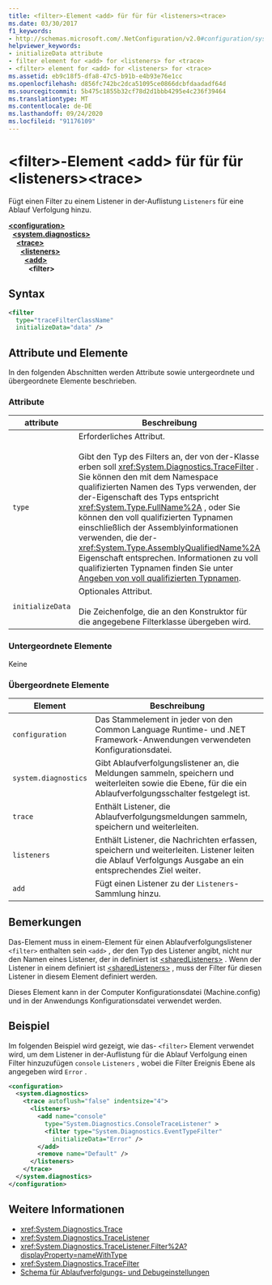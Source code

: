 ```yaml
---
title: <filter>-Element <add> für für für <listeners><trace>
ms.date: 03/30/2017
f1_keywords:
- http://schemas.microsoft.com/.NetConfiguration/v2.0#configuration/system.diagnostics/trace/listeners/add/filter
helpviewer_keywords:
- initializeData attribute
- filter element for <add> for <listeners> for <trace>
- <filter> element for <add> for <listeners> for <trace>
ms.assetid: eb9c18f5-dfa8-47c5-b91b-e4b93e76e1cc
ms.openlocfilehash: d856fc742bc2dca51095ce0866dcbfdaadadf64d
ms.sourcegitcommit: 5b475c1855b32cf78d2d1bbb4295e4c236f39464
ms.translationtype: MT
ms.contentlocale: de-DE
ms.lasthandoff: 09/24/2020
ms.locfileid: "91176109"
---
```

# <a name="filter-element-for-add-for-listeners-for-trace"></a>\<filter>-Element \<add> für für für \<listeners>\<trace>

Fügt einen Filter zu einem Listener in der-Auflistung `Listeners` für eine Ablauf Verfolgung hinzu.  

[**\<configuration>**](../configuration-element.md)\
&nbsp;&nbsp;[**\<system.diagnostics>**](system-diagnostics-element.md)\
&nbsp;&nbsp;&nbsp;&nbsp;[**\<trace>**](trace-element.md)\
&nbsp;&nbsp;&nbsp;&nbsp;&nbsp;&nbsp;[**\<listeners>**](listeners-element-for-trace.md)\
&nbsp;&nbsp;&nbsp;&nbsp;&nbsp;&nbsp;&nbsp;&nbsp;[**\<add>**](add-element-for-listeners-for-trace.md)\
&nbsp;&nbsp;&nbsp;&nbsp;&nbsp;&nbsp;&nbsp;&nbsp;&nbsp;&nbsp;**\<filter>**

## <a name="syntax"></a>Syntax  
  
```xml  
<filter
  type="traceFilterClassName"
  initializeData="data" />  
```  
  
## <a name="attributes-and-elements"></a>Attribute und Elemente  

 In den folgenden Abschnitten werden Attribute sowie untergeordnete und übergeordnete Elemente beschrieben.  
  
### <a name="attributes"></a>Attribute  
  
|attribute|Beschreibung|  
|---------------|-----------------|  
|`type`|Erforderliches Attribut.<br /><br /> Gibt den Typ des Filters an, der von der-Klasse erben soll <xref:System.Diagnostics.TraceFilter> . Sie können den mit dem Namespace qualifizierten Namen des Typs verwenden, der der-Eigenschaft des Typs entspricht <xref:System.Type.FullName%2A> , oder Sie können den voll qualifizierten Typnamen einschließlich der Assemblyinformationen verwenden, die der- <xref:System.Type.AssemblyQualifiedName%2A> Eigenschaft entsprechen. Informationen zu voll qualifizierten Typnamen finden Sie unter [Angeben von voll qualifizierten Typnamen](../../../reflection-and-codedom/specifying-fully-qualified-type-names.md).|  
|`initializeData`|Optionales Attribut.<br /><br /> Die Zeichenfolge, die an den Konstruktor für die angegebene Filterklasse übergeben wird.|  
  
### <a name="child-elements"></a>Untergeordnete Elemente  

 Keine  
  
### <a name="parent-elements"></a>Übergeordnete Elemente  
  
|Element|Beschreibung|  
|-------------|-----------------|  
|`configuration`|Das Stammelement in jeder von den Common Language Runtime- und .NET Framework-Anwendungen verwendeten Konfigurationsdatei.|  
|`system.diagnostics`|Gibt Ablaufverfolgungslistener an, die Meldungen sammeln, speichern und weiterleiten sowie die Ebene, für die ein Ablaufverfolgungsschalter festgelegt ist.|  
|`trace`|Enthält Listener, die Ablaufverfolgungsmeldungen sammeln, speichern und weiterleiten.|  
|`listeners`|Enthält Listener, die Nachrichten erfassen, speichern und weiterleiten. Listener leiten die Ablauf Verfolgungs Ausgabe an ein entsprechendes Ziel weiter.|  
|`add`|Fügt einen Listener zu der `Listeners`-Sammlung hinzu.|  
  
## <a name="remarks"></a>Bemerkungen  

 Das-Element muss in einem-Element für einen Ablaufverfolgungslistener `<filter>` enthalten sein `<add>` , der den Typ des Listener angibt, nicht nur den Namen eines Listener, der in definiert ist [\<sharedListeners>](sharedlisteners-element.md) . Wenn der Listener in einem definiert ist [\<sharedListeners>](sharedlisteners-element.md) , muss der Filter für diesen Listener in diesem Element definiert werden.  
  
 Dieses Element kann in der Computer Konfigurationsdatei (Machine.config) und in der Anwendungs Konfigurationsdatei verwendet werden.  
  
## <a name="example"></a>Beispiel  

 Im folgenden Beispiel wird gezeigt, wie das- `<filter>` Element verwendet wird, um dem Listener in der-Auflistung für die Ablauf Verfolgung einen Filter hinzuzufügen `console` `Listeners` , wobei die Filter Ereignis Ebene als angegeben wird `Error` .  
  
```xml  
<configuration>  
  <system.diagnostics>  
    <trace autoflush="false" indentsize="4">  
      <listeners>  
        <add name="console"
          type="System.Diagnostics.ConsoleTraceListener" >  
          <filter type="System.Diagnostics.EventTypeFilter"
            initializeData="Error" />  
        </add>  
        <remove name="Default" />  
      </listeners>  
    </trace>  
  </system.diagnostics>  
</configuration>  
```  
  
## <a name="see-also"></a>Weitere Informationen

- <xref:System.Diagnostics.Trace>
- <xref:System.Diagnostics.TraceListener>
- <xref:System.Diagnostics.TraceListener.Filter%2A?displayProperty=nameWithType>
- <xref:System.Diagnostics.TraceFilter>
- [Schema für Ablaufverfolgungs- und Debugeinstellungen](index.md)
